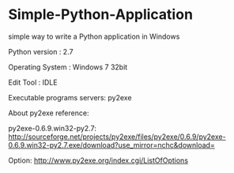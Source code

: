 # Simple-Python-Application
simple way to write a Python application in Windows

Python version : 2.7

Operating System  : Windows 7 32bit

Edit Tool : IDLE

Executable programs servers: py2exe

About py2exe reference:

   py2exe-0.6.9.win32-py2.7:  http://sourceforge.net/projects/py2exe/files/py2exe/0.6.9/py2exe-0.6.9.win32-py2.7.exe/download?use_mirror=nchc&download=
   
   Option: http://www.py2exe.org/index.cgi/ListOfOptions
           
           
